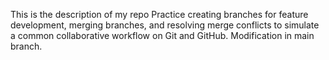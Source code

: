 This is the description of my repo 
Practice creating branches for feature development, merging branches, and resolving merge conflicts to simulate a common collaborative workflow on Git and GitHub.
Modification in main branch. 
